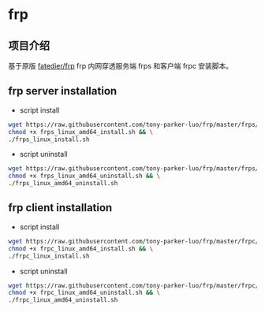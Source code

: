 # frp

## 项目介绍
基于原版 [fatedier/frp](https://github.com/fatedier/frp) frp 内网穿透服务端 frps 和客户端 frpc 安装脚本。 

## frp server installation
+ script install
```bash
wget https://raw.githubusercontent.com/tony-parker-luo/frp/master/frps/frps_linux_amd64_install.sh && \
chmod +x frps_linux_amd64_install.sh && \
./frps_linux_install.sh
```

+ script uninstall
```bash
wget https://raw.githubusercontent.com/tony-parker-luo/frp/master/frps/frps_linux_amd64_uninstall.sh && \
chmod +x frps_linux_amd64_uninstall.sh && \
./frps_linux_amd64_uninstall.sh
```

## frp client installation
+ script install
```bash
wget https://raw.githubusercontent.com/tony-parker-luo/frp/master/frpc/frpc_linux_amd64_install.sh && \
chmod +x frpc_linux_amd64_install.sh && \
./frpc_linux_install.sh
```
+ script uninstall
```bash
wget https://raw.githubusercontent.com/tony-parker-luo/frp/master/frpc/frpc_linux_amd64_uninstall.sh && \
chmod +x frpc_linux_amd64_uninstall.sh && \
./frpc_linux_amd64_uninstall.sh
```


